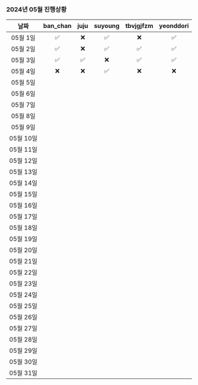 ### 2024년 05월 진행상황
| 날짜 | ban_chan | juju | suyoung | tbvjgjfzm | yeonddori |
|:---:|:---:|:---:|:---:|:---:|:---:|
| 05월 1일 | ✅ | ❌ | ✅ | ❌ | ✅ |
| 05월 2일 | ✅ | ❌ | ✅ | ✅ | ✅ |
| 05월 3일 | ✅ | ✅ | ❌ | ✅ | ✅ |
| 05월 4일 | ❌ | ❌ | ✅ | ❌ | ❌ |
| 05월 5일 | | | | | |
| 05월 6일 | | | | | |
| 05월 7일 | | | | | |
| 05월 8일 | | | | | |
| 05월 9일 | | | | | |
| 05월 10일 | | | | | |
| 05월 11일 | | | | | |
| 05월 12일 | | | | | |
| 05월 13일 | | | | | |
| 05월 14일 | | | | | |
| 05월 15일 | | | | | |
| 05월 16일 | | | | | |
| 05월 17일 | | | | | |
| 05월 18일 | | | | | |
| 05월 19일 | | | | | |
| 05월 20일 | | | | | |
| 05월 21일 | | | | | |
| 05월 22일 | | | | | |
| 05월 23일 | | | | | |
| 05월 24일 | | | | | |
| 05월 25일 | | | | | |
| 05월 26일 | | | | | |
| 05월 27일 | | | | | |
| 05월 28일 | | | | | |
| 05월 29일 | | | | | |
| 05월 30일 | | | | | |
| 05월 31일 | | | | | |
